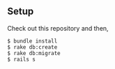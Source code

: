 
## Setup

Check out this repository and then,

```console
$ bundle install
$ rake db:create
$ rake db:migrate
$ rails s
```

